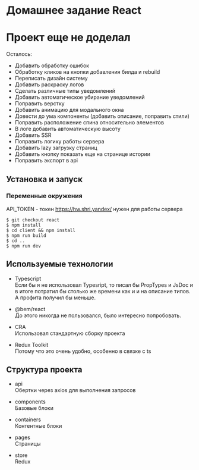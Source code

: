 # Домашнее задание React

# Проект еще не доделал

Осталось:

- Добавить обработку ошибок
- Обработку кликов на кнопки добавления билда и rebuild
- Переписать дизайн систему
- Добавить раскраску логов
- Сделать различные типы уведомлений
- Добавить автоматическое убирание уведомлений
- Поправить верстку
- Добавить анимацию для модального окна
- Довести до ума компоненты (добавить описание, поправить стили)
- Поправить расположение спина относительно элементов
- В логе добавить автоматическую высоту
- Добавить SSR 
- Поправить логику работы сервера
- Добавить lazy загрузку страниц
- Добавить кнопку показать еще на странице истории
- Поправить экспорт в api

## Установка и запуск

### Переменные окружения

API_TOKEN - токен https://hw.shri.yandex/ нужен для работы сервера<br>

```shell
$ git checkout react
$ npm install
$ cd client && npm install
$ npm run build
$ cd ..
$ npm run dev
```

## Используемые технологии

- Typescript <br>
  Если бы я не использовал Typesript, то писал бы PropTypes и JsDoc и в итоге потратил бы столько же времени как и и на описание типов. А профита получил бы меньше.

- @bem/react <br>
  До этого никогда не пользовался, было интересно попробовать.

- CRA <br>
  Использовал стандартную сборку проекта

- Redux Toolkit <br>
  Потому что это очень удобно, особенно в связке с ts

## Структура проекта

- api <br>
  Обертки через axios для выполнения запросов

- components <br>
  Базовые блоки

- containers <br>
  Контентные блоки

- pages <br>
  Страницы

- store <br>
  Redux
